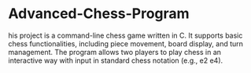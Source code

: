 # Advanced-Chess-Program
his project is a command-line chess game written in C. It supports basic chess functionalities, including piece movement, board display, and turn management. The program allows two players to play chess in an interactive way with input in standard chess notation (e.g., e2 e4).
